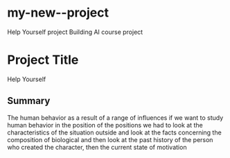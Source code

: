 # my-new--project
Help Yourself project
Building AI course project
# Project Title
Help Yourself
## Summary
The human behavior as a result of a range of influences if we want to study human behavior in the position of the positions we had to look at the characteristics of the situation outside and look at the facts concerning the composition of biological and then look at the past history of the person who created the character, then the current state of motivation
